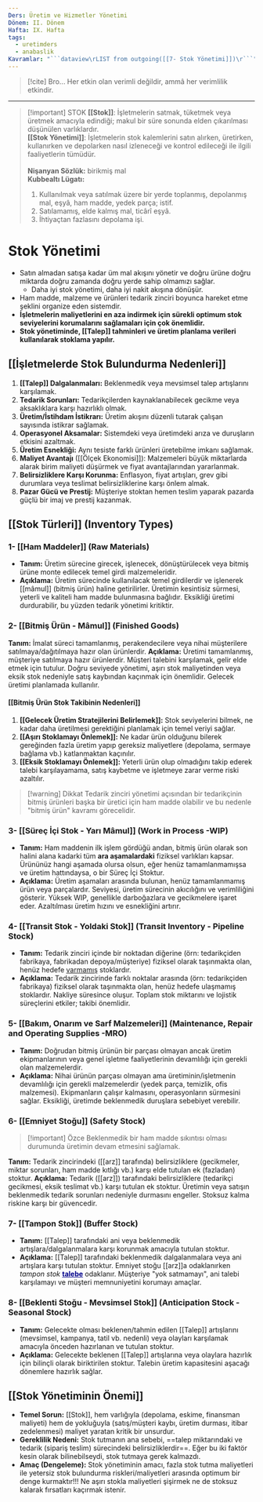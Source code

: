 ```yaml
---
Ders: Üretim ve Hizmetler Yönetimi
Dönem: II. Dönem
Hafta: IX. Hafta
tags:
  - uretimders
  - anabaslik
Kavramlar: "```dataview\rLIST from outgoing([[7- Stok Yönetimi]])\r```"
---
```



> [!cite] Bro...
>Her etkin olan verimli değildir, ammâ her verimlilik etkindir.
---


> [!important] STOK
> **[[Stok]]**: İşletmelerin satmak, tüketmek veya üretmek amacıyla edindiği; makul bir süre sonunda elden çıkarılması düşünülen varlıklardır. <br>
> **[[Stok Yönetimi]]**: İşletmelerin stok kalemlerini satın alırken, üretirken, kullanırken ve depolarken nasıl izleneceği ve kontrol edileceği ile ilgili faaliyetlerin tümüdür. <br><br>
> **Nişanyan Sözlük:** birikmiş mal <br>
> **Kubbealtı Lügatı:** <br>
> 1. Kullanılmak veya satılmak üzere bir yerde toplanmış, depolanmış mal, eşyâ, ham madde, yedek parça; istif.  
> 2. Satılamamış, elde kalmış mal, ticârî eşyâ.  
> 3. İhtiyaçtan fazlasını depolama işi.

# Stok Yönetimi
- Satın almadan satışa kadar üm mal akışını yönetir ve doğru ürüne doğru miktarda doğru zamanda doğru yerde sahip olmamızı sağlar.
	- Daha iyi stok yönetimi, daha iyi nakit akışına dönüşür.
- Ham madde, malzeme ve ürünleri tedarik zinciri boyunca hareket etme şeklini organize eden sistemdir.
- **İşletmelerin maliyetlerini en aza indirmek için sürekli optimum stok seviyelerini korumalarını sağlamaları için çok önemlidir.**
- **Stok yönetiminde, [[Talep]] tahminleri ve üretim planlama verileri kullanılarak stoklama yapılır.**


## [[İşletmelerde Stok Bulundurma Nedenleri]]
1. **[[Talep]] Dalgalanmaları:** Beklenmedik veya mevsimsel talep artışlarını karşılamak.
2. **Tedarik Sorunları:** Tedarikçilerden kaynaklanabilecek gecikme veya aksaklıklara karşı hazırlıklı olmak.
3. **Üretim/İstihdam İstikrarı:** Üretim akışını düzenli tutarak çalışan sayısında istikrar sağlamak.
4. **Operasyonel Aksamalar:** Sistemdeki veya üretimdeki arıza ve duruşların etkisini azaltmak.
5. **Üretim Esnekliği:** Aynı tesiste farklı ürünleri üretebilme imkanı sağlamak.
6. **Maliyet Avantajı** ([[Ölçek Ekonomisi]]): Malzemeleri büyük miktarlarda alarak birim maliyeti düşürmek ve fiyat avantajlarından yararlanmak.
7. **Belirsizliklere Karşı Korunma:** Enflasyon, fiyat artışları, grev gibi durumlara veya teslimat belirsizliklerine karşı önlem almak.
8. **Pazar Gücü ve Prestij:** Müşteriye stoktan hemen teslim yaparak pazarda güçlü bir imaj ve prestij kazanmak.
## [[Stok Türleri]] (Inventory Types)
### 1- [[Ham Maddeler]] (Raw Materials)
- **Tanım:** Üretim sürecine girecek, işlenecek, dönüştürülecek veya bitmiş ürüne monte edilecek temel girdi malzemeleridir.
- **Açıklama:** Üretim sürecinde kullanılacak temel girdilerdir ve işlenerek [[mâmul]] (bitmiş ürün) haline getirilirler. Üretimin kesintisiz sürmesi, yeterli ve kaliteli ham madde bulunmasına bağlıdır. Eksikliği üretimi durdurabilir, bu yüzden tedarik yönetimi kritiktir.
### 2- [[Bitmiş Ürün - Mâmul]] (Finished Goods)
**Tanım:** İmalat süreci tamamlanmış, perakendecilere veya nihai müşterilere satılmaya/dağıtılmaya hazır olan ürünlerdir.
**Açıklama:** Üretimi tamamlanmış, müşteriye satılmaya hazır ürünlerdir. Müşteri talebini karşılamak, gelir elde etmek için tutulur. Doğru seviyede yönetimi, aşırı stok maliyetinden veya eksik stok nedeniyle satış kaybından kaçınmak için önemlidir. Gelecek üretimi planlamada kullanılır.
#### **[[Bitmiş Ürün Stok Takibinin Nedenleri]]**
1. **[[Gelecek Üretim Stratejilerini Belirlemek]]:** Stok seviyelerini bilmek, ne kadar daha üretilmesi gerektiğini planlamak için temel veriyi sağlar.
2. **[[Aşırı Stoklamayı Önlemek]]:** Ne kadar ürün olduğunu bilerek gereğinden fazla üretim yapıp gereksiz maliyetlere (depolama, sermaye bağlama vb.) katlanmaktan kaçınılır.
3. **[[Eksik Stoklamayı Önlemek]]:** Yeterli ürün olup olmadığını takip ederek talebi karşılayamama, satış kaybetme ve işletmeye zarar verme riski azaltılır.

> [!warning] Dikkat
> Tedarik zinciri yönetimi açısından bir tedarikçinin bitmiş ürünleri başka bir üretici için ham madde olabilir ve bu nedenle "bitmiş ürün" kavramı görecelidir.

### 3- [[Süreç İçi Stok - Yarı Mâmul]] (Work in Process -WIP)
- **Tanım:** Ham maddenin ilk işlem gördüğü andan, bitmiş ürün olarak son halini alana kadarki tüm **ara aşamalardaki** fiziksel varlıkları kapsar. Ürününüz hangi aşamada olursa olsun, eğer henüz tamamlanmamışsa ve üretim hattındaysa, o bir Süreç İçi Stoktur.
- **Açıklama:** Üretim aşamaları arasında bulunan, henüz tamamlanmamış ürün veya parçalardır. Seviyesi, üretim sürecinin akıcılığını ve verimliliğini gösterir. Yüksek WIP, genellikle darboğazlara ve gecikmelere işaret eder. Azaltılması üretim hızını ve esnekliğini artırır.



### 4- [[Transit Stok - Yoldaki Stok]] (Transit Inventory - Pipeline Stock)
- **Tanım:** Tedarik zinciri içinde bir noktadan diğerine (örn: tedarikçiden fabrikaya, fabrikadan depoya/müşteriye) fiziksel olarak taşınmakta olan, henüz hedefe <u>varmamış</u> stoklardır.
- **Açıklama:** Tedarik zincirinde farklı noktalar arasında (örn: tedarikçiden fabrikaya) fiziksel olarak taşınmakta olan, henüz hedefe ulaşmamış stoklardır. Nakliye süresince oluşur. Toplam stok miktarını ve lojistik süreçlerini etkiler; takibi önemlidir.

### 5- [[Bakım, Onarım ve Sarf Malzemeleri]] (**M**aintenance, **R**epair and **O**perating Supplies -MRO)
- **Tanım:** Doğrudan bitmiş ürünün bir parçası olmayan ancak üretim ekipmanlarının veya genel işletme faaliyetlerinin devamlılığı için gerekli olan malzemelerdir.
- **Açıklama:** Nihai ürünün parçası olmayan ama üretiminin/işletmenin devamlılığı için gerekli malzemelerdir (yedek parça, temizlik, ofis malzemesi). Ekipmanların çalışır kalmasını, operasyonların sürmesini sağlar. Eksikliği, üretimde beklenmedik duruşlara sebebiyet verebilir.

### 6- [[Emniyet Stoğu]] (Safety Stock)

> [!important] Özce
> Beklenmedik bir ham madde sıkıntısı olması durumunda üretimin devam etmesini sağlamak.

**Tanım:** Tedarik zincirindeki ([[arz]] tarafında) belirsizliklere (gecikmeler, miktar sorunları, ham madde kıtlığı vb.) karşı elde tutulan ek (fazladan) stoktur.
**Açıklama:** Tedarik ([[arz]]) tarafındaki belirsizliklere (tedarikçi gecikmesi, eksik teslimat vb.) karşı tutulan ek stoktur. Üretimin veya satışın beklenmedik tedarik sorunları nedeniyle durmasını engeller. Stoksuz kalma riskine karşı bir güvencedir.
### 7- [[Tampon Stok]] (Buffer Stock)
- **Tanım:** [[Talep]] tarafındaki ani veya beklenmedik artışlara/dalgalanmalara karşı korunmak amacıyla tutulan stoktur.
- **Açıklama:** [[Talep]] tarafındaki beklenmedik dalgalanmalara veya ani artışlara karşı tutulan stoktur. Emniyet stoğu [[arz]]a odaklanırken *tampon stok*  <u style="color:darkblue; font-weight:bolder">talebe</u> odaklanır. Müşteriye "yok satmamayı", ani talebi karşılamayı ve müşteri memnuniyetini korumayı amaçlar.
### 8- [[Beklenti Stoğu - Mevsimsel Stok]] (Anticipation Stock - Seasonal Stock)
- **Tanım:** Gelecekte olması beklenen/tahmin edilen [[Talep]] artışlarını (mevsimsel, kampanya, tatil vb. nedenli) veya olayları karşılamak amacıyla önceden hazırlanan ve tutulan stoktur.
- **Açıklama:** Gelecekte beklenen [[Talep]] artışlarına veya olaylara hazırlık için bilinçli olarak biriktirilen stoktur. Talebin üretim kapasitesini aşacağı dönemlere hazırlık sağlar.

## [[Stok Yönetiminin Önemi]]
- **Temel Sorun:** [[Stok]], hem varlığıyla (depolama, eskime, finansman maliyeti) hem de yokluğuyla (satış/müşteri kaybı, üretim durması, itibar zedelenmesi) maliyet yaratan kritik bir unsurdur.
- **Gereklilik Nedeni:** Stok tutmanın ana sebebi, ==talep miktarındaki ve tedarik (sipariş teslim) sürecindeki belirsizliklerdir==. Eğer bu iki faktör kesin olarak bilinebilseydi, stok tutmaya gerek kalmazdı.  
- **Amaç (Dengeleme):** Stok yönetiminin amacı, fazla stok tutma maliyetleri ile yetersiz stok bulundurma riskleri/maliyetleri arasında optimum bir denge kurmaktır!!! Ne aşırı stokla maliyetleri şişirmek ne de stoksuz kalarak fırsatları kaçırmak istenir.
